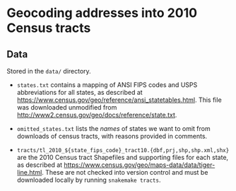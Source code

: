 # Geocoding addresses into 2010 Census tracts

## Data

Stored in the `data/` directory.

* `states.txt` contains a mapping of ANSI FIPS codes and USPS abbreviations for
  all states, as described at
  <https://www.census.gov/geo/reference/ansi_statetables.html>.  This file was
  downloaded unmodified from
  <http://www2.census.gov/geo/docs/reference/state.txt>.

* `omitted_states.txt` lists the _names_ of states we want to omit from
  downloads of census tracts, with reasons provided in comments.

* `tracts/tl_2010_${state_fips_code}_tract10.{dbf,prj,shp,shp.xml,shx}` are the
  2010 Census tract Shapefiles and supporting files for each state, as
  described at <https://www.census.gov/geo/maps-data/data/tiger-line.html>.
  These are not checked into version control and must be downloaded locally by
  running `snakemake tracts`.
